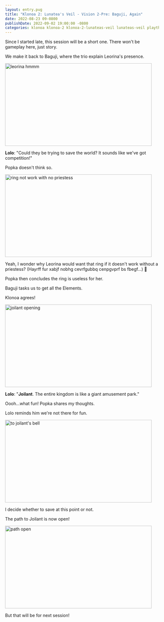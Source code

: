 ```yaml
---
layout: entry.pug
title: "Klonoa 2: Lunatea's Veil - Vision 2-Pre: Baguji, Again"
date: 2022-08-23 09-0800
publishDate: 2022-09-02 19:00:00 -0800
categories: klonoa klonoa-2 klonoa-2-lunateas-veil lunateas-veil playthroughs
---
```


Since I started late, this session will be a short one. There won't be gameplay here, just story.

We make it back to Baguji, where the trio explain Leorina's presence.

<img src="https://i.imgur.com/k4snGgp.jpg" alt="leorina hmmm" id="hd-liveblog" width="480" height="270" />

**Lolo**: "Could they be trying to save the world? It sounds like we've got competition!"

Popka doesn't think so.

<img src="https://i.imgur.com/8rfnpxQ.jpg" alt="ring not work with no priestess" id="hd-liveblog" width="480" height="270" />

Yeah, I wonder why Leorina would want that ring if it doesn't work without a priestess? (Hayrff fur xabjf nobhg cevrfgubbq cenpgvprf bs fbegf...) :thinking:

Popka then concludes the ring is useless for her.

Baguji tasks us to get all the Elements.

Klonoa agrees!

<img src="https://i.imgur.com/FKYb7K3.jpg" alt="joilant opening" id="hd-liveblog" width="480" height="270" />

**Lolo**: "**Joilant**. The entire kingdom is like a giant amusement park."

Oooh...what fun! Popka shares my thoughts.

Lolo reminds him we're not there for fun.

<img src="https://i.imgur.com/gzZ4n3T.jpg" alt="to joilant's bell" id="hd-liveblog" width="480" height="270" />

I decide whether to save at this point or not.

The path to Joilant is now open!

<img src="https://i.imgur.com/AlyCG2k.jpg" alt="path open" id="hd-liveblog" width="480" height="270" />

But that will be for next session!